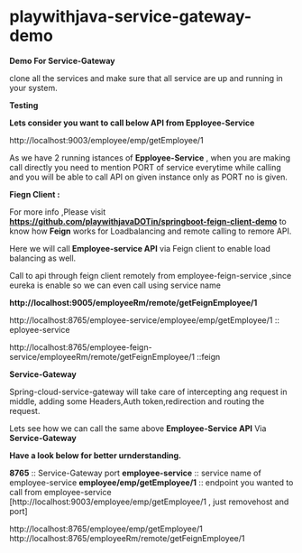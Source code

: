 # playwithjava-service-gateway-demo
**Demo For Service-Gateway**


clone all the services and make sure that all service are up and running in your system.

**Testing**

**Lets consider you want to call below API from Epployee-Service**

http://localhost:9003/employee/emp/getEmployee/1


As we have 2 running istances of **Epployee-Service** , when you are making call directly you need to mention PORT of service everytime while calling and you will be able to call API on given instance only as PORT no is given.

**Fiegn Client :**

For more info ,Please visit **https://github.com/playwithjavaDOTin/springboot-feign-client-demo** to know how **Feign** works for Loadbalancing and remote calling to remore API.

Here we will call **Employee-service API** via Feign client to enable load balancing as well.

Call to api through feign client remotely from employee-feign-service ,since eureka is enable so we can even call using service name

**http://localhost:9005/employeeRm/remote/getFeignEmployee/1**

http://localhost:8765/employee-service/employee/emp/getEmployee/1  ::  eployee-service

http://localhost:8765/employee-feign-service/employeeRm/remote/getFeignEmployee/1   ::feign


**Service-Gateway**

Spring-cloud-service-gateway will take care of intercepting ang request in middle, adding some Headers,Auth token,redirection and routing the request.

Lets see how we can call the same above **Employee-Service API** Via **Service-Gateway**

**Have a look below for better urnderstanding.**

**8765** :: Service-Gateway port
**employee-service** :: service name of employee-service
**employee/emp/getEmployee/1**  :: endpoint you wanted to call from employee-service [http://localhost:9003/employee/emp/getEmployee/1  , just removehost and port]

http://localhost:8765/employee/emp/getEmployee/1 
http://localhost:8765/employeeRm/remote/getFeignEmployee/1

